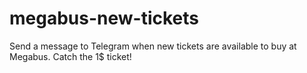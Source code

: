 # megabus-new-tickets
Send a message to Telegram when new tickets are available to buy at Megabus. Catch the 1$ ticket!
